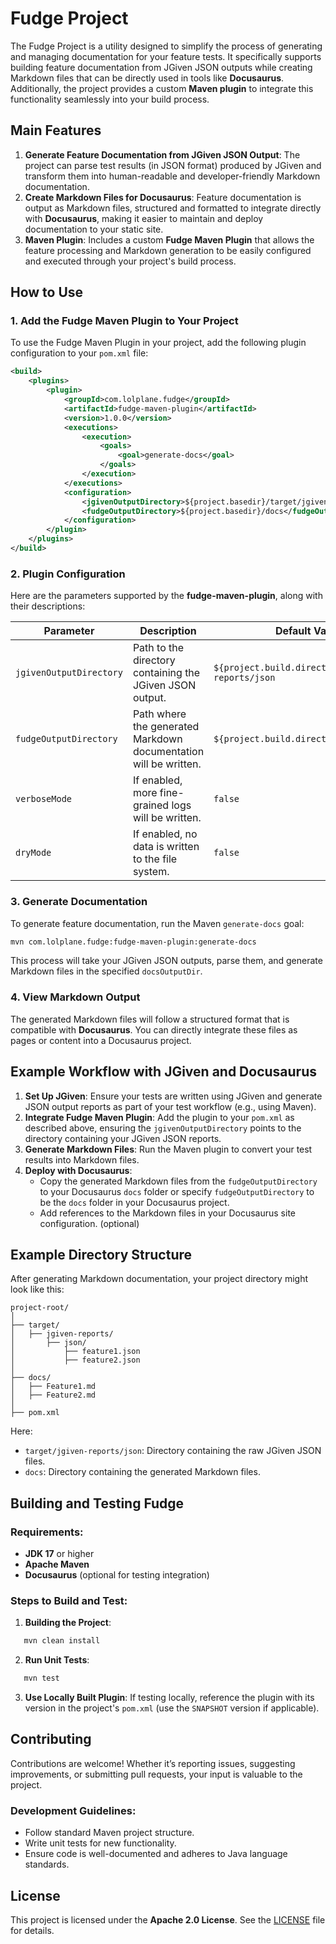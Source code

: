# Fudge Project

The Fudge Project is a utility designed to simplify the process of generating and managing documentation for your feature tests. It specifically supports
building feature documentation from JGiven JSON outputs while creating Markdown files that can be directly used in tools like **Docusaurus**. Additionally, the
project provides a custom **Maven plugin** to integrate this functionality seamlessly into your build process.

## Main Features

1. **Generate Feature Documentation from JGiven JSON Output**:
   The project can parse test results (in JSON format) produced by JGiven and transform them into human-readable and developer-friendly Markdown documentation.
2. **Create Markdown Files for Docusaurus**:
   Feature documentation is output as Markdown files, structured and formatted to integrate directly with **Docusaurus**, making it easier to maintain and
   deploy documentation to your static site.
3. **Maven Plugin**:
   Includes a custom **Fudge Maven Plugin** that allows the feature processing and Markdown generation to be easily configured and executed through your
   project's build process.

## How to Use

### 1. Add the Fudge Maven Plugin to Your Project

To use the Fudge Maven Plugin in your project, add the following plugin configuration to your `pom.xml` file:

``` xml
<build>
    <plugins>
        <plugin>
            <groupId>com.lolplane.fudge</groupId>
            <artifactId>fudge-maven-plugin</artifactId>
            <version>1.0.0</version>
            <executions>
                <execution>
                    <goals>
                        <goal>generate-docs</goal>
                    </goals>
                </execution>
            </executions>
            <configuration>
                <jgivenOutputDirectory>${project.basedir}/target/jgiven-reports/json</jgivenOutputDirectory>
                <fudgeOutputDirectory>${project.basedir}/docs</fudgeOutputDirectory>
            </configuration>
        </plugin>
    </plugins>
</build>
```

### 2. Plugin Configuration

Here are the parameters supported by the **fudge-maven-plugin**, along with their descriptions:

| Parameter               | Description                                                      | Default Value                                   |
|-------------------------|------------------------------------------------------------------|-------------------------------------------------|
| `jgivenOutputDirectory` | Path to the directory containing the JGiven JSON output.         | `${project.build.directory/jgiven-reports/json` |
| `fudgeOutputDirectory`  | Path where the generated Markdown documentation will be written. | `${project.build.directory}/site/fudge`         |
| `verboseMode`           | If enabled, more fine-grained logs will be written.              | `false`                                         |
| `dryMode`               | If enabled, no data is written to the file system.               | `false`                                         |

### 3. Generate Documentation

To generate feature documentation, run the Maven `generate-docs` goal:

``` bash
mvn com.lolplane.fudge:fudge-maven-plugin:generate-docs
```

This process will take your JGiven JSON outputs, parse them, and generate Markdown files in the specified `docsOutputDir`.

### 4. View Markdown Output

The generated Markdown files will follow a structured format that is compatible with **Docusaurus**. You can directly integrate these files as pages or content
into a Docusaurus project.

## Example Workflow with JGiven and Docusaurus

1. **Set Up JGiven**:
   Ensure your tests are written using JGiven and generate JSON output reports as part of your test workflow (e.g., using Maven).
2. **Integrate Fudge Maven Plugin**:
   Add the plugin to your `pom.xml` as described above, ensuring the `jgivenOutputDirectory` points to the directory containing your JGiven JSON reports.
3. **Generate Markdown Files**:
   Run the Maven plugin to convert your test results into Markdown files.
4. **Deploy with Docusaurus**:
    - Copy the generated Markdown files from the `fudgeOutputDirectory` to your Docusaurus `docs` folder or specify `fudgeOutputDirectory` to be the `docs`
      folder in your Docusaurus project.
    - Add references to the Markdown files in your Docusaurus site configuration. (optional)

## Example Directory Structure

After generating Markdown documentation, your project directory might look like this:

``` 
project-root/
│
├── target/
│   ├── jgiven-reports/
│       ├── json/
│           ├── feature1.json
│           ├── feature2.json
│
├── docs/
│   ├── Feature1.md
│   ├── Feature2.md
│
├── pom.xml
```

Here:

- `target/jgiven-reports/json`: Directory containing the raw JGiven JSON files.
- `docs`: Directory containing the generated Markdown files.

## Building and Testing Fudge

### Requirements:

- **JDK 17** or higher
- **Apache Maven**
- **Docusaurus** (optional for testing integration)

### Steps to Build and Test:

1. **Building the Project**:

``` bash
   mvn clean install
```

2. **Run Unit Tests**:

``` bash
   mvn test
```

3. **Use Locally Built Plugin**:
   If testing locally, reference the plugin with its version in the project's `pom.xml` (use the `SNAPSHOT` version if applicable).

## Contributing

Contributions are welcome! Whether it’s reporting issues, suggesting improvements, or submitting pull requests, your input is valuable to the project.

### Development Guidelines:

- Follow standard Maven project structure.
- Write unit tests for new functionality.
- Ensure code is well-documented and adheres to Java language standards.

## License

This project is licensed under the **Apache 2.0 License**. See the [LICENSE](LICENSE) file for details.
